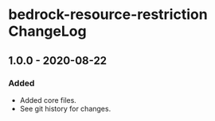 # bedrock-resource-restriction ChangeLog

## 1.0.0 - 2020-08-22

### Added
- Added core files.
- See git history for changes.
